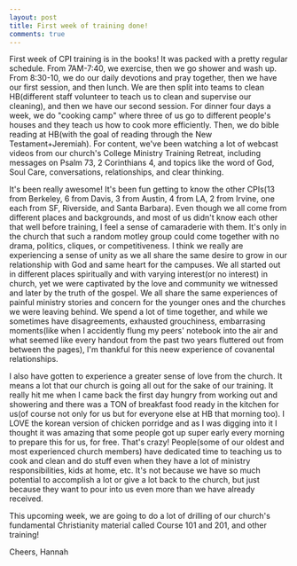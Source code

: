 ```yaml
---
layout: post
title: First week of training done!
comments: true
---
```


First week of CPI training is in the books! It was packed with a pretty regular schedule. From 7AM-7:40, we exercise, then we go shower and wash up. From 8:30-10, we do our daily devotions and pray together, then we have our first session, and then lunch. We are then split into teams to clean HB(different staff volunteer to teach us to clean and supervise our cleaning), and then we have our second session. For dinner four days a week, we do "cooking camp" where three of us go to different people's houses and they teach us how to cook more efficiently. Then, we do bible reading at HB(with the goal of reading through the New Testament+Jeremiah). For content, we've been watching a lot of webcast videos from our church's College Ministry Training Retreat, including messages on Psalm 73, 2 Corinthians 4, and topics like the word of God, Soul Care, conversations, relationships, and clear thinking.

It's been really awesome! It's been fun getting to know the other CPIs(13 from Berkeley, 6 from Davis, 3 from Austin, 4 from LA, 2 from Irvine, one each from SF, Riverside, and Santa Barbara). Even though we all come from different places and backgrounds, and most of us didn't know each other that well before training, I feel a sense of camaraderie with them. It's only in the church that such a random motley group could come together with no drama, politics, cliques, or competitiveness. I think we really are experiencing a sense of unity as we all share the same desire to grow in our relationship with God and same heart for the campuses. We all started out in different places spiritually and with varying interest(or no interest) in church, yet we were captivated by the love and community we witnessed and later by the truth of the gospel. We all share the same experiences of painful ministry stories and concern for the younger ones and the churches we were leaving behind. We spend a lot of time together, and while we sometimes have disagreements, exhausted grouchiness, embarrasing moments(like when I accidently flung my peers' notebook into the air and what seemed like every handout from the past two years fluttered out from between the pages), I'm thankful for this neew experience of covanental relationships.

I also have gotten to experience a greater sense of love from the church. It means a lot that our church is going all out for the sake of our training. It really hit me when I came back the first day hungry from working out and showering and there was a TON of breakfast food ready in the kitchen for us(of course not only for us but for everyone else at HB that morning too). I LOVE the korean version of chicken porridge and as I was digging into it I thought it was amazing that some people got up super early every morning to prepare this for us, for free. That's crazy! People(some of our oldest and most experienced church members) have dedicated time to teaching us to cook and clean and do stuff even when they have a lot of ministry responsibilities, kids at home, etc. It's not because we have so much potential to accomplish a lot or give a lot back to the church, but just because they want to pour into us even more than we have already received.

This upcoming week, we are going to do a lot of drilling of our church's fundamental Christianity material called Course 101 and 201, and other training!

Cheers,
Hannah

